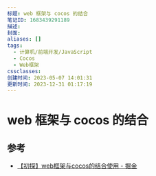 ```yaml
---
标题: web 框架与 cocos 的结合
笔记ID: 1683439291189
描述: 
封面: 
aliases: []
tags:
  - 计算机/前端开发/JavaScript
  - Cocos
  - Web框架
cssclasses: 
创建时间: 2023-05-07 14:01:31
更新时间: 2023-12-31 01:17:19
---
```


# web 框架与 cocos 的结合

## 参考

- [【初探】web框架与cocos的结合使用 - 掘金](https://juejin.cn/post/6949044814008549389)
